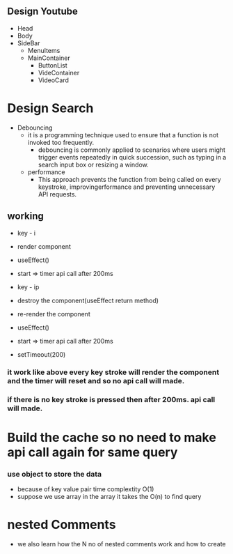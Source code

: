 ## Design Youtube

- Head
- Body
- SideBar
  - MenuItems
  - MainContainer
    - ButtonList
    - VideContainer
    - VideoCard

# Design Search

- Debouncing
  - it is a programming technique used to ensure that a function is not invoked too frequently.
    - debouncing is commonly applied to scenarios where users might trigger events repeatedly in quick succession,
      such as typing in a search input box or resizing a window.
  - performance
    - This approach prevents the function from being called on every keystroke,
      improvingerformance and preventing unnecessary API requests.

## working

- key - i

- render component
- useEffect()
- start => timer api call after 200ms

- key - ip

- destroy the component(useEffect return method)
- re-render the component
- useEffect()
- start => timer api call after 200ms

- setTimeout(200)

### it work like above every key stroke will render the component and the timer will reset and so no api call will made.

### if there is no key stroke is pressed then after 200ms. api call will made.

# Build the cache so no need to make api call again for same query

### use object to store the data

- because of key value pair time complextity O(1)
- suppose we use array in the array it takes the O(n) to find query

# nested Comments

- we also learn how the N no of nested comments work and how to create
